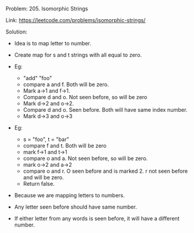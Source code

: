 Problem: 205. Isomorphic Strings

Link: https://leetcode.com/problems/isomorphic-strings/

Solution:
+ Idea is to map letter to number.
+ Create map for s and t strings with all equal to zero.
+ Eg: 
  + "add" "foo"  
  + compare a and f. Both will be zero.
  + Mark a->1 and f->1.
  + Compare d and o. Not seen before, so will be zero
  + Mark d->2 and o->2.
  + Compare d and o. Seen before. Both will have same index number.
  + Mark d->3 and o->3

+ Eg: 
  + s = "foo", t = "bar"
  + compare f and t. Both will be zero
  + mark f->1 and t->1
  + compare o and a. Not seen before, so will be zero.
  + mark o->2 and a->2
  + compare o and r. O seen before and is marked 2. r not seen before and will be zero.
  + Return false.


+ Because we are mapping letters to numbers.
+ Any letter seen before should have same number.
+ If either letter from any words is seen before, it will have a different number.
